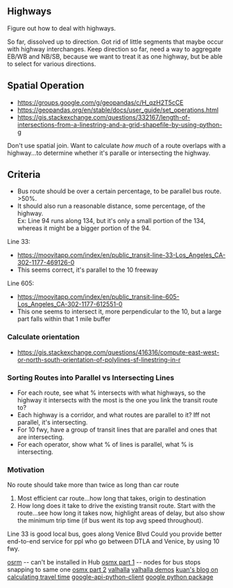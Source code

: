 ## Highways

Figure out how to deal with highways.

So far, dissolved up to direction. Got rid of little segments that maybe occur with highway interchanges. Keep direction so far, need a way to aggregate EB/WB and NB/SB, because we want to treat it as one highway, but be able to select for various directions.

## Spatial Operation

* https://groups.google.com/g/geopandas/c/H_qzH2T5cCE
* https://geopandas.org/en/stable/docs/user_guide/set_operations.html
* https://gis.stackexchange.com/questions/332167/length-of-intersections-from-a-linestring-and-a-grid-shapefile-by-using-python-g

Don't use spatial join. Want to calculate *how much* of a route overlaps with a highway...to determine whether it's paralle or intersecting the highway.


## Criteria

* Bus route should be over a certain percentage, to be parallel bus route. >50%.
* It should also run a reasonable distance, some percentage, of the highway.
<br>Ex: Line 94 runs along 134, but it's only a small portion of the 134, whereas it might be a bigger portion of the 94.

Line 33: 
* https://moovitapp.com/index/en/public_transit-line-33-Los_Angeles_CA-302-1177-469126-0
* This seems correct, it's parallel to the 10 freeway

Line 605:
* https://moovitapp.com/index/en/public_transit-line-605-Los_Angeles_CA-302-1177-612551-0
* This one seems to intersect it, more perpendicular to the 10, but a large part falls within that 1 mile buffer

### Calculate orientation

* https://gis.stackexchange.com/questions/416316/compute-east-west-or-north-south-orientation-of-polylines-sf-linestring-in-r

### Sorting Routes into Parallel vs Intersecting Lines
* For each route, see what % intersects with what highways, so the highway it intersects with the most is the one you link the transit route to?
* Each highway is a corridor, and what routes are parallel to it? Iff not parallel, it's intersecting.
* For 10 fwy, have a group of transit lines that are parallel and ones that are intersecting.
* For each operator, show what % of lines is parallel, what % is intersecting.

### Motivation
No route should take more than twice as long than car route
1. Most efficient car route...how long that takes, origin to destination
1. How long does it take to drive the existing transit route. Start with the route...see how long it takes now, highlight areas of delay, but also show the minimum trip time (if bus went its top avg speed throughout).

Line 33 is good local bus, goes along Venice Blvd
Could you provide better end-to-end service for ppl who go between DTLA and Venice, by using 10 fwy.



[osrm](https://github.com/vaclavdekanovsky/data-analysis-in-examples/blob/master/Maps/Driving%20Distance/Driving%20Distance%20between%20two%20places.ipynb) -- can't be installed in Hub
[osmx part 1](https://towardsdatascience.com/driving-distance-between-two-or-more-places-in-python-89779d691def) -- nodes for bus stops snapping to same one
[osmx part 2](https://towardsdatascience.com/how-to-calculate-travel-time-for-any-location-in-the-world-56ce639511f)
[valhalla](https://github.com/valhalla/valhalla)
[valhalla demos](https://github.com/valhalla/demos)
[kuan's blog on calculating travel time](http://kuanbutts.com/2020/09/12/raptor-simple-example/)
[google-api-python-client](https://github.com/googleapis/google-api-python-client/blob/main/docs/batch.md)
[google python package](https://github.com/googlemaps/google-maps-services-python)